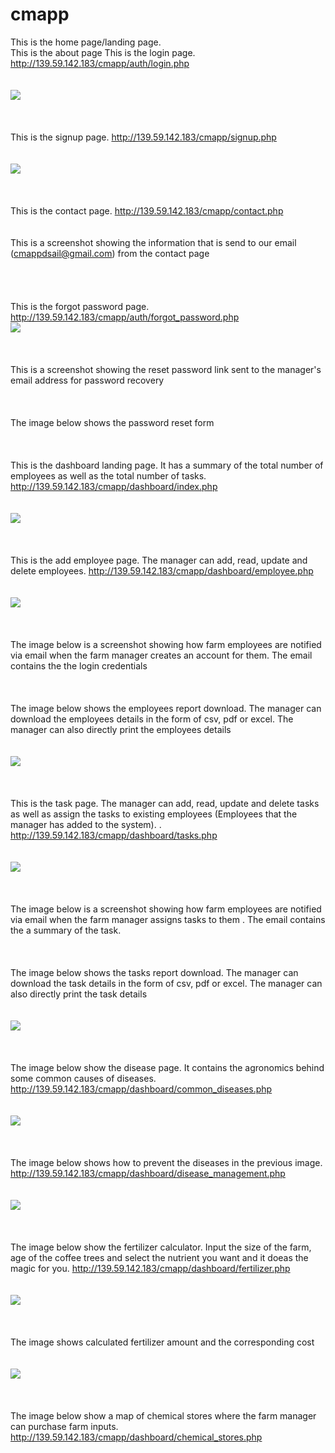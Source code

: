 # cmapp

This is the home page/landing page.<br> 
This is the about page
This is the login page. http://139.59.142.183/cmapp/auth/login.php <br> <br> <br> <img  src = "images/read_me/login.PNG"> <br> <br><br> <br>
This is the signup page. http://139.59.142.183/cmapp/signup.php <br> <br> <br> <img  src = "images/read_me/signup.PNG">  <br> <br> <br> <br>
This is the contact page. http://139.59.142.183/cmapp/contact.php <br> <br> <br> 
This is a screenshot showing the information that is send to our email (cmappdsail@gmail.com) from the contact page <br><br> <br> <br> <br>
This is the forgot password page. http://139.59.142.183/cmapp/auth/forgot_password.php <br> <img  src = "images/read_me/forgot_password.PNG">  <br> <br> <br> <br>
This is a screenshot showing the reset password link sent to the manager's email address for password recovery <br> <br> <br> <br>
The image below shows the password reset form <br> <br> <br> <br>
This is the dashboard landing page. It has a summary of the total number of employees as well as the total number of tasks. http://139.59.142.183/cmapp/dashboard/index.php <br> <br> <br> <img  src = "images/read_me/dashboard.PNG"> <br> <br><br> <br>
This is the add employee page. The manager can add, read, update and delete employees. http://139.59.142.183/cmapp/dashboard/employee.php <br> <br> <br> <img  src = "images/read_me/add_employee.PNG"> <br> <br><br> <br>
The image below is a screenshot showing how farm employees are notified via email when the farm manager creates an account for them. The email contains the the login credentials <br> <br> <br> <br>
The image below shows the employees report download. The manager can download the employees details in the form of csv, pdf or excel. The manager can also directly print the employees details <br> <br> <br> <img  src = "images/read_me/employee_reports.PNG"> <br> <br><br> <br>
This is the task page. The manager can add, read, update and delete tasks as well as assign the tasks to existing employees (Employees that the manager has added to the system). . http://139.59.142.183/cmapp/dashboard/tasks.php <br> <br> <br> <img  src = "images/read_me/add_task.PNG"> <br> <br><br> <br>
The image below is a screenshot showing how farm employees are notified via email when the farm manager assigns tasks to them . The email contains the a summary of the task.  <br> <br> <br> <br>
The image below shows the tasks report download. The manager can download the task details in the form of csv, pdf or excel. The manager can also directly print the task details <br> <br> <br> <img  src = "images/read_me/task_report.PNG"> <br> <br><br> <br>
The image below show the disease page. It contains the agronomics behind some common causes of diseases. http://139.59.142.183/cmapp/dashboard/common_diseases.php <br> <br> <br> <img  src = "images/read_me/diseases.PNG"> <br> <br><br> <br>
The image below shows how to prevent the diseases in the previous image. http://139.59.142.183/cmapp/dashboard/disease_management.php <br> <br> <br> <img  src = "images/read_me/preventive_measures.PNG"> <br> <br><br> <br>
The image below show the fertilizer calculator. Input the size of the farm, age of the coffee trees and select the nutrient you want and it doeas the magic for you. http://139.59.142.183/cmapp/dashboard/fertilizer.php <br> <br> <br> <img  src = "images/read_me/fertilizer_calculation.PNG"> <br> <br><br> <br>
The image shows calculated fertilizer amount and the corresponding cost<br> <br> <br> <img  src = "images/read_me/fertilizer_calculation.PNG"> <br> <br><br> <br>
The image below show a map of chemical stores where the farm manager can purchase farm inputs. http://139.59.142.183/cmapp/dashboard/chemical_stores.php <br> <br> <br> <br>
